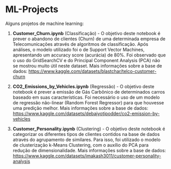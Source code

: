 # ML-Projects

Alguns projetos de machine learning:

1. **Customer_Churn.ipynb** (Classificação) - O objetivo deste notebook é prever o abandono de clientes (Churn) de uma determinada empresa de Telecomunicações através de algoritmos de classificação. Após análises, o modelo utilizado foi o de Support Vector Machines, apresentando um accuracy score (acurácia) de 80%. Foi observado que o uso do GridSearchCV e do Principal Component Analysis (PCA) não se mostrou muito útil neste dataset.
Mais informações sobre a base de dados: https://www.kaggle.com/datasets/blastchar/telco-customer-churn

2. **CO2_Emissions_by_Vehicles.ipynb** (Regressão) - O objetivo deste notebook é prever a emissão de Gás Carbônico de determinados carros baseado em suas características. Foi necessário o uso de um modelo de regressão não-linear (Random Forest Regressor) para que houvesse uma predição melhor.
Mais informações sobre a base de dados: https://www.kaggle.com/datasets/debajyotipodder/co2-emission-by-vehicles

3. **Customer_Personality.ipynb** (Clustering) - O objetivo deste notebook é categorizar os diferentes tipos de clientes contidos na base de dados através do agrupamento de similares. Para isso, foi utilizado o modelo de clusterização k-Means Clustering, com o auxílio do PCA para redução de dimensionalidade.
Mais informações sobre a base de dados: https://www.kaggle.com/datasets/imakash3011/customer-personality-analysis
